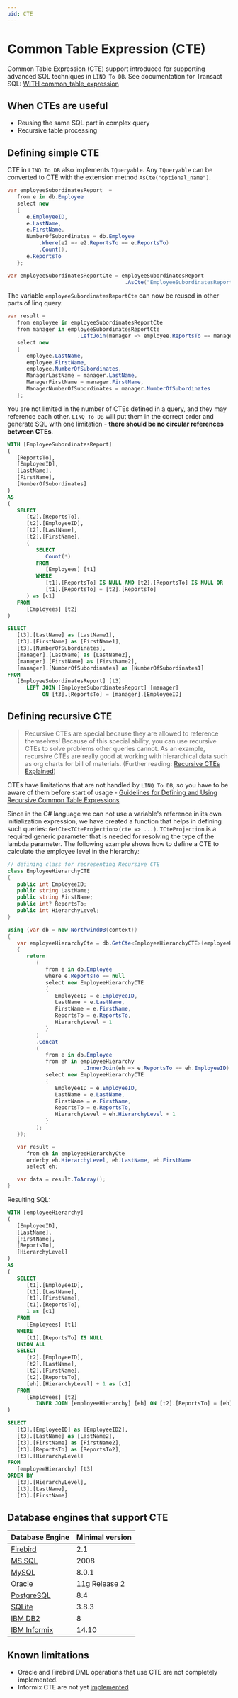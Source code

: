 ```yaml
---
uid: CTE
---
```

# Common Table Expression (CTE)

Common Table Expression (CTE) support introduced for supporting advanced SQL techniques in `LINQ To DB`.
See documentation for Transact SQL: [WITH common_table_expression](https://docs.microsoft.com/en-us/sql/t-sql/queries/with-common-table-expression-transact-sql?view=sql-server-2017)

## When CTEs are useful

* Reusing the same SQL part in complex query
* Recursive table processing

## Defining simple CTE

CTE in `LINQ To DB` also implements `IQueryable`. Any `IQueryable` can be converted to CTE with the extension method `AsCte("optional_name")`.

```cs
var employeeSubordinatesReport  =
   from e in db.Employee
   select new
   {
      e.EmployeeID,
      e.LastName,
      e.FirstName,
      NumberOfSubordinates = db.Employee
          .Where(e2 => e2.ReportsTo == e.ReportsTo)
          .Count(),
      e.ReportsTo
   };

var employeeSubordinatesReportCte = employeeSubordinatesReport
                                     .AsCte("EmployeeSubordinatesReport");
```

The variable `employeeSubordinatesReportCte` can now be reused in other parts of linq query.

```cs
var result =
   from employee in employeeSubordinatesReportCte
   from manager in employeeSubordinatesReportCte
                      .LeftJoin(manager => employee.ReportsTo == manager.EmployeeID)
   select new
   {
      employee.LastName,
      employee.FirstName,
      employee.NumberOfSubordinates,
      ManagerLastName = manager.LastName,
      ManagerFirstName = manager.FirstName,
      ManagerNumberOfSubordinates = manager.NumberOfSubordinates
   };
```

You are not limited in the number of  CTEs defined in a query, and they may reference each other. `LINQ To DB` will put them in the correct order and generate SQL with one limitation - **there should be no circular references between CTEs**.

```sql
WITH [EmployeeSubordinatesReport]
(
   [ReportsTo],
   [EmployeeID],
   [LastName],
   [FirstName],
   [NumberOfSubordinates]
)
AS
(
   SELECT
      [t2].[ReportsTo],
      [t2].[EmployeeID],
      [t2].[LastName],
      [t2].[FirstName],
      (
         SELECT
            Count(*)
         FROM
            [Employees] [t1]
         WHERE
            [t1].[ReportsTo] IS NULL AND [t2].[ReportsTo] IS NULL OR
            [t1].[ReportsTo] = [t2].[ReportsTo]
      ) as [c1]
   FROM
      [Employees] [t2]
)

SELECT
   [t3].[LastName] as [LastName1],
   [t3].[FirstName] as [FirstName1],
   [t3].[NumberOfSubordinates],
   [manager].[LastName] as [LastName2],
   [manager].[FirstName] as [FirstName2],
   [manager].[NumberOfSubordinates] as [NumberOfSubordinates1]
FROM
   [EmployeeSubordinatesReport] [t3]
      LEFT JOIN [EmployeeSubordinatesReport] [manager]
           ON [t3].[ReportsTo] = [manager].[EmployeeID]
```

## Defining recursive CTE

> Recursive CTEs are special because they are allowed to reference themselves! Because of this special ability, you can use recursive CTEs to solve problems other queries cannot. As an example, recursive CTEs are really good at working with hierarchical data such as org charts for bill of materials. (Further reading: [Recursive CTEs Explained](https://www.essentialsql.com/recursive-ctes-explained/))

CTEs have limitations that are not handled by `LINQ To DB`, so you have to be aware of them before start of usage - [Guidelines for Defining and Using Recursive Common Table Expressions](https://docs.microsoft.com/en-us/sql/t-sql/queries/with-common-table-expression-transact-sql?view=sql-server-2017#guidelines-for-defining-and-using-recursive-common-table-expressions)

Since in the C# language we can not use a variable's reference in its own initialization expression, we have created a function that helps in defining such queries: `GetCte<TCteProjection>(cte => ...)`. `TCteProjection` is a required generic parameter that is needed for resolving the type of the lambda parameter.
The following example shows how to define a CTE to calculate the employee level in the hierarchy:

```cs
// defining class for representing Recursive CTE
class EmployeeHierarchyCTE
{
   public int EmployeeID;
   public string LastName;
   public string FirstName;
   public int? ReportsTo;
   public int HierarchyLevel;
}

using (var db = new NorthwindDB(context))
{
   var employeeHierarchyCte = db.GetCte<EmployeeHierarchyCTE>(employeeHierarchy =>
   {
      return
         (
            from e in db.Employee
            where e.ReportsTo == null
            select new EmployeeHierarchyCTE
            {
               EmployeeID = e.EmployeeID,
               LastName = e.LastName,
               FirstName = e.FirstName,
               ReportsTo = e.ReportsTo,
               HierarchyLevel = 1
            }
         )
         .Concat
         (
            from e in db.Employee
            from eh in employeeHierarchy
                        .InnerJoin(eh => e.ReportsTo == eh.EmployeeID)
            select new EmployeeHierarchyCTE
            {
               EmployeeID = e.EmployeeID,
               LastName = e.LastName,
               FirstName = e.FirstName,
               ReportsTo = e.ReportsTo,
               HierarchyLevel = eh.HierarchyLevel + 1
            }
         );
   });

   var result =
      from eh in employeeHierarchyCte
      orderby eh.HierarchyLevel, eh.LastName, eh.FirstName
      select eh;

   var data = result.ToArray();
}
```

Resulting SQL:

```sql
WITH [employeeHierarchy]
(
   [EmployeeID],
   [LastName],
   [FirstName],
   [ReportsTo],
   [HierarchyLevel]
)
AS
(
   SELECT
      [t1].[EmployeeID],
      [t1].[LastName],
      [t1].[FirstName],
      [t1].[ReportsTo],
      1 as [c1]
   FROM
      [Employees] [t1]
   WHERE
      [t1].[ReportsTo] IS NULL
   UNION ALL
   SELECT
      [t2].[EmployeeID],
      [t2].[LastName],
      [t2].[FirstName],
      [t2].[ReportsTo],
      [eh].[HierarchyLevel] + 1 as [c1]
   FROM
      [Employees] [t2]
         INNER JOIN [employeeHierarchy] [eh] ON [t2].[ReportsTo] = [eh].[EmployeeID]
)

SELECT
   [t3].[EmployeeID] as [EmployeeID2],
   [t3].[LastName] as [LastName2],
   [t3].[FirstName] as [FirstName2],
   [t3].[ReportsTo] as [ReportsTo2],
   [t3].[HierarchyLevel]
FROM
   [employeeHierarchy] [t3]
ORDER BY
   [t3].[HierarchyLevel],
   [t3].[LastName],
   [t3].[FirstName]
```

## Database engines that support CTE

|Database Engine| Minimal version|
|----------|----------|
|[Firebird](https://firebirdsql.org/refdocs/langrefupd21-select.html#langrefupd21-select-cte)|2.1|
|[MS SQL](https://docs.microsoft.com/en-us/sql/t-sql/queries/with-common-table-expression-transact-sql?view=sql-server-2017)|2008|
|[MySQL](https://dev.mysql.com/doc/refman/8.0/en/with.html)|8.0.1|
|[Oracle](https://docs.oracle.com/database/121/SQLRF/statements_10002.htm#BABCGAAJ)|11g Release 2|
|[PostgreSQL](https://www.postgresql.org/docs/9.1/static/queries-with.html)|8.4|
|[SQLite](https://www.sqlite.org/lang_with.html)|3.8.3|
|[IBM DB2](https://www.ibm.com/support/knowledgecenter/en/SSEPEK_11.0.0/sqlref/src/tpc/db2z_sql_commontableexpression.html)| 8 |
|[IBM Informix](https://www.ibm.com/support/knowledgecenter/SSGU8G_14.1.0/com.ibm.sqls.doc/ids_sqs_with.htm)| 14.10 |

## Known limitations

* Oracle and Firebird DML operations that use CTE are not completely implemented.
* Informix CTE are not yet [implemented](https://github.com/linq2db/linq2db/issues/1852)